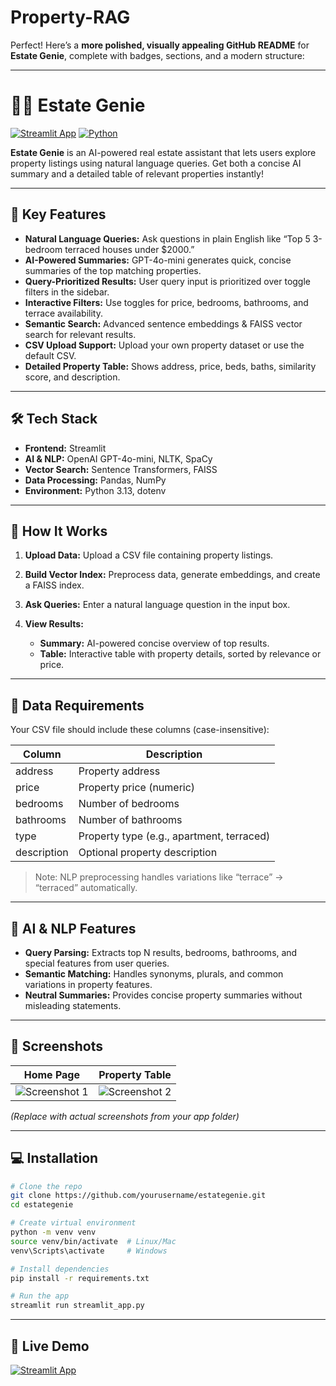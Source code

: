 # Property-RAG
Perfect! Here’s a **more polished, visually appealing GitHub README** for **Estate Genie**, complete with badges, sections, and a modern structure:

---

# 🧞‍♂️ Estate Genie

[![Streamlit App](https://img.shields.io/badge/Live-App-blue?style=for-the-badge\&logo=streamlit)](https://estategenie.streamlit.app/#estate-genie)
[![Python](https://img.shields.io/badge/Python-3.13-blue?style=for-the-badge\&logo=python)](https://www.python.org/)

**Estate Genie** is an AI-powered real estate assistant that lets users explore property listings using natural language queries. Get both a concise AI summary and a detailed table of relevant properties instantly!

---

## 🌟 Key Features

* **Natural Language Queries:** Ask questions in plain English like “Top 5 3-bedroom terraced houses under $2000.”
* **AI-Powered Summaries:** GPT-4o-mini generates quick, concise summaries of the top matching properties.
* **Query-Prioritized Results:** User query input is prioritized over toggle filters in the sidebar.
* **Interactive Filters:** Use toggles for price, bedrooms, bathrooms, and terrace availability.
* **Semantic Search:** Advanced sentence embeddings & FAISS vector search for relevant results.
* **CSV Upload Support:** Upload your own property dataset or use the default CSV.
* **Detailed Property Table:** Shows address, price, beds, baths, similarity score, and description.

---

## 🛠 Tech Stack

* **Frontend:** Streamlit
* **AI & NLP:** OpenAI GPT-4o-mini, NLTK, SpaCy
* **Vector Search:** Sentence Transformers, FAISS
* **Data Processing:** Pandas, NumPy
* **Environment:** Python 3.13, dotenv

---

## 🚀 How It Works

1. **Upload Data:** Upload a CSV file containing property listings.
2. **Build Vector Index:** Preprocess data, generate embeddings, and create a FAISS index.
3. **Ask Queries:** Enter a natural language question in the input box.
4. **View Results:**

   * **Summary:** AI-powered concise overview of top results.
   * **Table:** Interactive table with property details, sorted by relevance or price.

---

## 📂 Data Requirements

Your CSV file should include these columns (case-insensitive):

| Column      | Description                               |
| ----------- | ----------------------------------------- |
| address     | Property address                          |
| price       | Property price (numeric)                  |
| bedrooms    | Number of bedrooms                        |
| bathrooms   | Number of bathrooms                       |
| type        | Property type (e.g., apartment, terraced) |
| description | Optional property description             |

> Note: NLP preprocessing handles variations like “terrace” → “terraced” automatically.

---

## 🧠 AI & NLP Features

* **Query Parsing:** Extracts top N results, bedrooms, bathrooms, and special features from user queries.
* **Semantic Matching:** Handles synonyms, plurals, and common variations in property features.
* **Neutral Summaries:** Provides concise property summaries without misleading statements.

---

## 📸 Screenshots

| Home Page                                    | Property Table                               |
| -------------------------------------------- | -------------------------------------------- |
| ![Screenshot 1](screenshots/screenshot1.png) | ![Screenshot 2](screenshots/screenshot2.png) |

*(Replace with actual screenshots from your app folder)*

---

## 💻 Installation

```bash
# Clone the repo
git clone https://github.com/yourusername/estategenie.git
cd estategenie

# Create virtual environment
python -m venv venv
source venv/bin/activate  # Linux/Mac
venv\Scripts\activate     # Windows

# Install dependencies
pip install -r requirements.txt

# Run the app
streamlit run streamlit_app.py
```

---


## 🔗 Live Demo

[![Streamlit App](https://img.shields.io/badge/Launch-Live%20Demo-orange?style=for-the-badge\&logo=streamlit)](https://estategenie.streamlit.app/#estate-genie)


